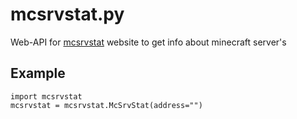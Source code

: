 # mcsrvstat.py
Web-API for [mcsrvstat](https://mcsrvstat.us) website to get info about minecraft server's

## Example
```python3
import mcsrvstat
mcsrvstat = mcsrvstat.McSrvStat(address="")
```
